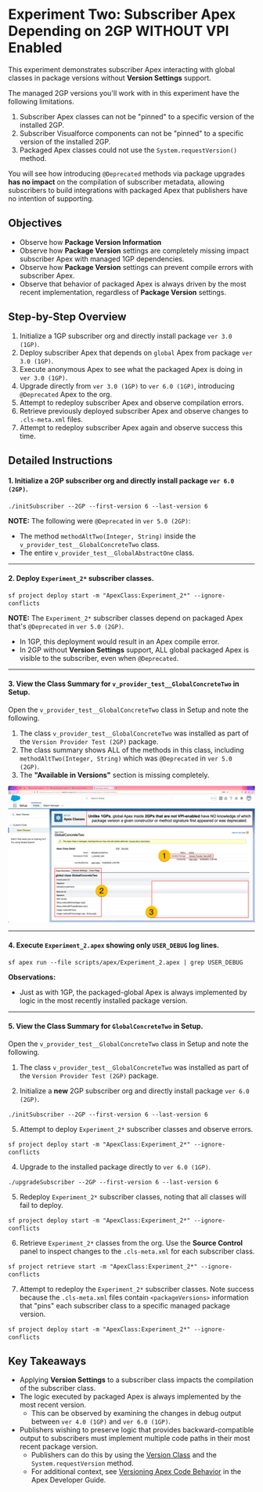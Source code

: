 # Experiment Two: Subscriber Apex Depending on 2GP WITHOUT VPI Enabled

This experiment demonstrates subscriber Apex interacting with global classes in package versions without **Version Settings** support.

The managed 2GP versions you'll work with in this experiment have the following limitations.

1. Subscriber Apex classes can not be "pinned" to a specific version of the installed 2GP.
2. Subscriber Visualforce components can not be "pinned" to a specific version of the installed 2GP.
3. Packaged Apex classes could not use the `System.requestVersion()` method.

You will see how introducing `@Deprecated` methods via package upgrades **has no impact** on the compilation of subscriber metadata, allowing subscribers to build integrations with packaged Apex that publishers have no intention of supporting.

## Objectives

* Observe how **Package Version Information** 
* Observe how **Package Version** settings are completely missing  impact subscriber Apex with managed 1GP dependencies.
* Observe how **Package Version** settings can prevent compile errors with subscriber Apex.
* Observe that behavior of packaged Apex is always driven by the most recent implementation, regardless of **Package Version** settings.

## Step-by-Step Overview

1. Initialize a 1GP subscriber org and directly install package `ver 3.0 (1GP)`.
2. Deploy subscriber Apex that depends on `global` Apex from package `ver 3.0 (1GP)`.
3. Execute anonymous Apex to see what the packaged Apex is doing in `ver 3.0 (1GP)`.
4. Upgrade directly from `ver 3.0 (1GP)` to `ver 6.0 (1GP)`, introducing `@Deprecated` Apex to the org.
5. Attempt to redeploy subscriber Apex and observe compilation errors.
6. Retrieve previously deployed subscriber Apex and observe changes to `.cls-meta.xml` files.
7. Attempt to redeploy subscriber Apex again and observe success this time.

## Detailed Instructions

#### 1. Initialize a 2GP subscriber org and directly install package `ver 6.0 (2GP)`.
```
./initSubscriber --2GP --first-version 6 --last-version 6
```
**NOTE:** The following were `@Deprecated` in `ver 5.0 (2GP)`:
* The method `methodAltTwo(Integer, String)` inside the `v_provider_test__GlobalConcreteTwo` class.
* The entire `v_provider_test__GlobalAbstractOne` class.

---

#### 2. Deploy `Experiment_2*` subscriber classes.
```
sf project deploy start -m "ApexClass:Experiment_2*" --ignore-conflicts
```
**NOTE:** The `Experiment_2*` subscriber classes depend on packaged Apex that's `@Deprecated` in `ver 5.0 (2GP)`.
* In 1GP, this deployment would result in an Apex compile error.
* In 2GP without **Version Settings** support, ALL global packaged Apex is visible to the subscriber, even when `@Deprecated`.

---

#### 3. View the Class Summary for `v_provider_test__GlobalConcreteTwo` in Setup.
Open the `v_provider_test__GlobalConcreteTwo` class in Setup and note the following.
1. The class `v_provider_test__GlobalConcreteTwo` was installed as part of the `Version Provider Test (2GP)` package.
2. The class summary shows ALL of the methods in this class, including `methodAltTwo(Integer, String)` which was `@Deprecated` in `ver 5.0 (2GP)`.
3. The **"Available in Versions"** section is missing completely.

![GlobalConcreteTwo Class Summary](images/Packaged_Apex_Class_Detail_2GP.png)

---

#### 4. Execute `Experiment_2.apex` showing only `USER_DEBUG` log lines.
```
sf apex run --file scripts/apex/Experiment_2.apex | grep USER_DEBUG
```
**Observations:** 
* Just as with 1GP, the packaged-global Apex is always implemented by logic in the most recently installed package version.

---

#### 5. View the Class Summary for `GlobalConcreteTwo` in Setup.
Open the `v_provider_test__GlobalConcreteTwo` class in Setup and note the following.
1. The class `v_provider_test__GlobalConcreteTwo` was installed as part of the `Version Provider Test (2GP)` package.




4. Initialize a **new** 2GP subscriber org and directly install package `ver 6.0 (2GP)`.
```
./initSubscriber --2GP --first-version 6 --last-version 6
```
5. Attempt to deploy `Experiment_2*` subscriber classes and observe errors.
```
sf project deploy start -m "ApexClass:Experiment_2*" --ignore-conflicts
```




4. Upgrade to the installed package directly to `ver 6.0 (1GP)`.
```
./upgradeSubscriber --2GP --first-version 6 --last-version 6
```
5. Redeploy `Experiment_2*` subscriber classes, noting that all classes will fail to deploy.
```
sf project deploy start -m "ApexClass:Experiment_2*" --ignore-conflicts
```
6. Retrieve `Experiment_2*` classes from the org. Use the **Source Control** panel to inspect changes to the `.cls-meta.xml` for each subscriber class.
```
sf project retrieve start -m "ApexClass:Experiment_2*" --ignore-conflicts
```
7. Attempt to redeploy the `Experiment_2*` subscriber classes. Note success because the `.cls-meta.xml` files contain `<packageVersions>` information that "pins" each subscriber class to a specific managed package version.
```
sf project deploy start -m "ApexClass:Experiment_2*" --ignore-conflicts
```

## Key Takeaways
* Applying **Version Settings** to a subscriber class impacts the compilation of the subscriber class.
* The logic executed by packaged Apex is always implemented by the most recent version.
  * This can be observed by examining the changes in debug output between `ver 4.0 (1GP)` and `ver 6.0 (1GP)`.
* Publishers wishing to preserve logic that provides backward-compatible output to subscribers must implement multiple code paths in their most recent package version.
  * Publishers can do this by using the [Version Class](https://developer.salesforce.com/docs/atlas.en-us.apexref.meta/apexref/apex_methods_system_version.htm) and the `System.requestVersion` method.
  * For additional context, see [Versioning Apex Code Behavior](https://developer.salesforce.com/docs/atlas.en-us.apexcode.meta/apexcode/apex_manpkgs_behavior.htm) in the Apex Developer Guide.